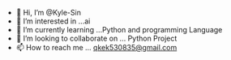 - 👋 Hi, I’m @Kyle-Sin
- 👀 I’m interested in ...ai
- 🌱 I’m currently learning ...Python and programming Language
- 💞️ I’m looking to collaborate on ... Python Project
- 📫 How to reach me ... qkek530835@gmail.com

<!---
Kyle-Sin/Kyle-Sin is a ✨ special ✨ repository because its `README.md` (this file) appears on your GitHub profile.
You can click the Preview link to take a look at your changes.
--->
